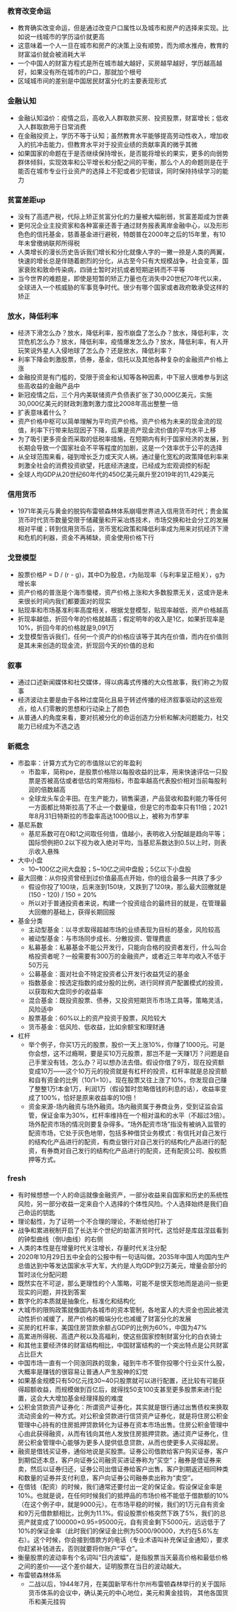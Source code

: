 
### 教育改变命运
- 教育确实改变命运，但是通过改变户口属性以及城市和房产的选择来实现。比如说一线城市的学历溢价就更高
- 这意味着一个人一旦在城市和房产的决策上没有顺势，而为顺水推舟，教育的财富溢价就会被消耗大半
- 一个中国人的财富方程式是所在城市越大越好，买房越早越好，学历越高越好，如果没有所在城市的户口，那就加个根号
- 区域城市间的差别是中国居民财富分化的主要表现形式

### 金融认知
- 金融认知溢价：疫情之后，高收入人群取款买房、投资股票，财富增长；低收入人群取款用于日常消费
- 在金融投资上，学历不等于认知；虽然教育水平能够提高劳动性收入，增加收入的抗冲击能力，但教育水平对于投资业绩的贡献率真的微乎其微
- 如果国家的命题在于是否继续保持增长，是否能将增长的果实，更多的向弱势群体倾斜，实现效率和公平增长和分配之间的平衡，那么个人的命题则是在于能否在城市专业行业资产的选择上不犯或者少犯错误，同时保持持续学习的能力
### 贫富差距up
- 没有了高遗产税，代际上矫正贫富分化的力量被大幅削弱，贫富差距成为世袭
- 更何况企业主投资家和各种富豪还善于通过财务报表离岸金融中心，以及形形色色的信托基金，慈善基金进行避税，特朗普在2000年之后的15年里，有10年未曾缴纳联邦所得税
- 人类增长的漫长历史告诉我们增长和分化就像人字的一撇一捺是人类的两翼，快速的增长总是伴随着剧烈的分化，从古至今只有大规模战争，社会变革，国家衰败和致命传染病，四骑士暂时对抗或者短期逆转而不平等
- 当今世界的难题是，即使是短暂的矫正力量也在消失中20世纪70年代以来，全球进入一个核威胁的军事竞争时代。很少有哪个国家或者政府敢承受这样的矫正

### 放水，降低利率
- 经济下滑怎么办？放水，降低利率，股市崩盘了怎么办？放水，降低利率，次贷危机怎么办？放水，降低利率，疫情爆发怎么办？放水，降低利率，有人开玩笑说外星人入侵地球了怎么办？还是放水，降低利率？
- 利率下降会刺激股票，债券，基金，信托以及其他各种复杂的金融资产价格上涨
- 金融投资是有门槛的，受限于资金和认知等各种因素，中下层人很难参与到这些高收益的金融产品中
- 新冠疫情之后，三个月内美联储资产负债表扩张了30,000亿美元，实施30,000亿美元的财政刺激刺激力度比2008年高出整整一倍
- 扩表意味着什么？
- 资产价格中枢可以简单理解为平均资产价格。资产价格为未来的现金流的现值，利率下行带来贴现因子下降，后果是资产现金流价值的平均水平上移
- 为了吸引更多资金而采取的低税率措施，在短期内有利于国家经济的发展，到长期会导致一个国家社会不平等程度的加剧，这是一个效率优于公平的选择
- 从全球范围来看，碰到增长乏力或天灾人祸，通过量化宽松的政策降低利率来刺激全社会的消费投资欲望，托底经济速度，已经成为宏观调控的标配
- 全球人均GDP从20世纪60年代的450亿美元飙升至2019年的11,429美元

### 信用货币
- 1971年美元与黄金的脱钩布雷顿森林体系崩塌世界进入信用货币时代；贵金属货币时代货币数量受限于储藏量和开采冶炼技术，市场交换和社会分工的发展相对平缓；转到信用货币后，货币宽松政策和降低利率成为用来对抗经济下滑和危机的利器，资金不再稀缺，资金使用价格下行

### 戈登模型
- 股票价格P = D / (r - g)，其中D为股息，r为贴现率（与利率呈正相关），g为增长率
- 资产价格的普涨是个海市蜃楼，资产价格上涨和大多数股票无关，这或许是未来很长时间内我们都要面对的现实
- 贴现率和市场基准利率高度相关，根据戈登模型，贴现率越低，资产价格越高
- 折现率越低，折回今年的价格就越高；假定明年的收入是1亿，如果折现率是10%，折回今年的价格就是9,091万
- 戈登模型告诉我们，任何一个资产的价格应该等于其内在价值，而内在价值则是其未来创造的现金流，折现回今天的价值的总和

### 叙事
- 通过口述新闻媒体和社交媒体，得以病毒式传播的大众性故事，我们称之为叙事
- 经济波动主要是由于各种过度简化且易于转述传播的经济叙事驱动的这些观点，给人们零散的思想和行动染上了颜色
- 从普通人的角度来看，要对抗被分化的命运创造力分析和解决问题能力，社交能力已经成为不选之选

### 新概念
- 市盈率：计算方式为它的市值除以它的年盈利
    - 市盈率，简称pe，是股票价格除以每股收益的比率，用来快速评估一只股票是否被高估或者低估的常用指标，市盈率越高代表股价相对当前每股利润的倍数越高
    - 全球龙头车企丰田。在生产能力，销售渠道，产品营收和盈利能力等任何一方面都比特斯拉高了不止一个数量级，但是它的市盈率只有11倍；2021年8月31日特斯拉的市盈率高达1000倍以上，被称为市梦率
- 基尼系数
    - 基尼系数可在0和1之间取任何值，值越小，表明收入分配越是趋向平等；国际惯例把0.2以下视为收入绝对平均，当基尼系数达到0.5以上时，则表示收入悬殊
- 大中小盘
    - 10~100亿之间大盘股；5~10亿之间中盘股；5亿以下小盘股
- 最大回撤：从你投资曾经到过价值最高点开始，你的组合最多一共跌了多少
    - 假设你投了100块，后来涨到150块，又跌到了120块，那么最大回撤就是(150 - 120) / 150 = 20%
    - 所以对于普通投资者来说，构建一个投资组合的最终目的就是，在管理最大回撤的基础上，获得长期回报
- 基金分类
    - 主动型基金：以寻求取得超越市场的业绩表现为目标的基金，风险较高
    - 被动型基金：与市场同步成长、分散投资、管理费底
    - 私募基金：私募基金不能公开发行，只能向合格的投资者发行，什么叫合格投资者呢？一般需要有300万的金融资产，或者近三年年均收入不低于50万元
    - 公募基金：面对社会不特定投资者公开发行收益凭证的基金
    - 指数基金：按选定指数的成分股的比例，进行同样资产配置模式的投资，以获取和大盘同步的收益率
    - 混合基金：既投资股票、债券，又投资短期货币市场工具等，策略灵活，风险适中
    - 股票基金：60%以上的资产投资于股票，风险较大
    - 货币基金：低风险、低收益，比如余额宝和理财通
- 杠杆
    - 举个例子，你买1万元的股票，股价一天上涨10%，你赚了1000元。可是你会想，这不过瘾啊，要是买10万元股票，那岂不是一天赚1万？问题是自己手里没有钱，怎么办？可以想办法去借。假设你借了9万，现在投资额变成10万——这个10万元的投资就是有杠杆的投资，杠杆率就是总投资额和自有资金的比例（10/1=10）。现在股票又往上涨了10%，你发现自己赚了整整1万!本金1万，利润1万（假设暂时忽略借钱的利息的话），收益率变成了100%，恰好是原来收益率的10倍！
    - 资金来源-场内融资与场外融资。场内融资属于券商业务，受到证监会监管，保证金率为30%，杠杆率维持在一个相对温和的水平（不超过3倍）。场外配资市场的情况则要复杂得多。“场外配资市场”指没有被纳入监管的配资市场，它处于灰色地带，包括多种借贷业务模式：有信托对自己发行的结构化产品进行的配资，有商业银行对自己发行的结构化产品进行的配资，有券商对自己发行的结构化产品进行的配资，还有配资公司、股权质押等方式。

### fresh
- 有时候想想一个人的命运就像金融资产，一部分收益来自国家和历史的系统性风险，另一部分收益一定来自个人选择的个体性风险。个人选择始终是我们自己命运的钥匙
- 理论黏性，为了证明一个不合理的理论，不断给他打补丁
- 战争和累进税制开启了长达半个世纪的劫富济贫时代，这恰好是库兹涅兹看到的钟型曲线（倒U曲线）的右侧
- 人类的本性是在增量时代关注增长，存量时代关注分配
- 2020年10月29日五中全会的公报中有一句话叫做。2035年中国人均国内生产总值达到中等发达国家水平大军，大约是人均GDP到2万美元，增量会部分的暂时淡化分配问题
- 既然实在不可逆，那么更理性的个人策略，可能不是恨天怨地而是追问一些更现实的问题，并找到答案
- 数字化的本质就是抽象化，标准化和结构化
- 大城市的限购政策就像国内各城市的资本管制，各地富人的大资金也因此被流动性折价减缓了，房产价格的极端分化也减缓了财富分化的发展
- 买房的杠杆率，美国住房贷款余额占GDP的比例为60%，中国为47%
- 高累进所得税、高遗产税以及高福利，使这些国家控制财富分化的白衣骑士
- 和其他主要经济体的财富结构相比，中国财富结构的一个突出特点是公共财富占比巨大
- 中国市场一直有一个同涨同跌的现象，碰到牛市不管你投哪个行业买什么股，大概率是赚钱的很容易让普通人产生股神的幻觉
- 如果基金规模只有50亿元找30~40只股票就可以进行配置，还比较有可能获得超额收益，而规模做到百亿后，就得找50支100支甚至更多股票来进行配置，这会大大增加基金经理择股的难度
- 公积金贷款资产证券化：所谓资产证券化，其实就是银行通过出售债权来换取流动资金的一种方式。对公积金贷款进行信贷资产证券化，就是将住房公积金管理中心持有的住房抵押贷款转化为证券在资本市场出售。住房公积金管理中心由此获得融资，从而有钱向其他人发放住房抵押贷款。通过资产证券化，住房公积金管理中心能够为更多人提供低息贷款，从而也使更多人买得起房。
- 融资是借钱买证券，通俗地说是买股票。证券公司借款给客户购买证券，客户到期偿还本息，客户向证券公司融资买进证券称为“买空”；融券是借证券来卖，然后以证券归还，证券公司出借证券给客户出售，客户到期返还相同种类和数量的证券并支付利息，客户向证券公司融券卖出称为“卖空”。
- 在借钱（配资）的时候，我们通常还要付出一定的保证金。假设保证金率是10%。也就是说，在任何时候我们的抵押品的市场价格不能低于借款额的10%（在这个例子中，就是9000元）。在市场平稳的时候，我们的1万元自有资金和9万元借款额相比，比例为11.1%。假设股票价格突然下跌了5%，我们的总资产就变成了100000×0.95=95000元，自有资金剩下5000元，远远低于了10%的保证金率（此时我们的保证金比例为5000/90000，大约在5.6%左右）。这个时候，你会接到借款方的电话（专业术语叫补充保证金通知），要求你赶紧补钱进去，否则就要将你账户“平仓”。
- 衡量股票的波动率有个名词叫“日内波幅”，是指股票当天最高价格和最低价格之间的差价——这个差价越大，证明股票在当日的波动越大。
- 布雷顿森林体系
    - 二战以后，1944年7月，在美国新罕布什尔州布雷顿森林举行的关于国际货币体系的会议中，确认美元的中心地位，美元和黄金挂钩， 其他各国货币和美元挂钩

